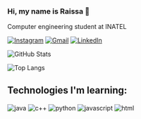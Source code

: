 ### Hi, my name is Raissa 👋
Computer engineering student at INATEL

[![Instagram](https://img.shields.io/badge/Instagram-ec63a1?style=for-the-badge&logo=instagram&logoColor=fff)](https://www.instagram.com/raissa_b_carlucio/?next=%2F)
[![Gmail](https://img.shields.io/badge/Gmail-ec63a1?style=for-the-badge&logo=gmail&logoColor=fff)](mailto:raissa.carlucio@gmail.com)
[![LinkedIn](https://img.shields.io/badge/LinkedIn-ec63a1?style=for-the-badge&logo=linkedin&logoColor=white)](https://www.linkedin.com/in/raissa-beatriz-carlucio-914795248/)


![GitHub Stats](https://github-readme-stats.vercel.app/api?username=RaissaCarlucio&theme=transparent&bg_color=000&border_color=30A3DC&show_icons=true&icon_color=30A3DC&title_color=ec63a1&text_color=FFF)

![Top Langs](https://github-readme-stats-git-masterrstaa-rickstaa.vercel.app/api/top-langs/?username=RaissaCarlucio&layout=compact&bg_color=000&border_color=30A3DC&title_color=ec63a1&text_color=FF0)


## Technologies I'm learning: 
<div style="display: inline_block">
    <img align="center" alt="java" src="https://img.shields.io/badge/Java-ED8B00?style=for-the-badge&logo=openjdk&logoColor=white" />
    <img align="center" alt="c++" src="https://img.shields.io/badge/C%2B%2B-00599C?style=for-the-badge&logo=c%2B%2B&logoColor=white" />
    <img align="center" alt="python" src="https://img.shields.io/badge/Python-3776AB?style=for-the-badge&logo=python&logoColor=white" />
    <img align="center" alt="javascript" src="https://img.shields.io/badge/JavaScript-F7DF1E?style=for-the-badge&logo=javascript&logoColor=black" />
    <img align="center" alt="html" src="https://img.shields.io/badge/HTML-E34F26?style=for-the-badge&logo=html5&logoColor=white" />
</div><br/>
